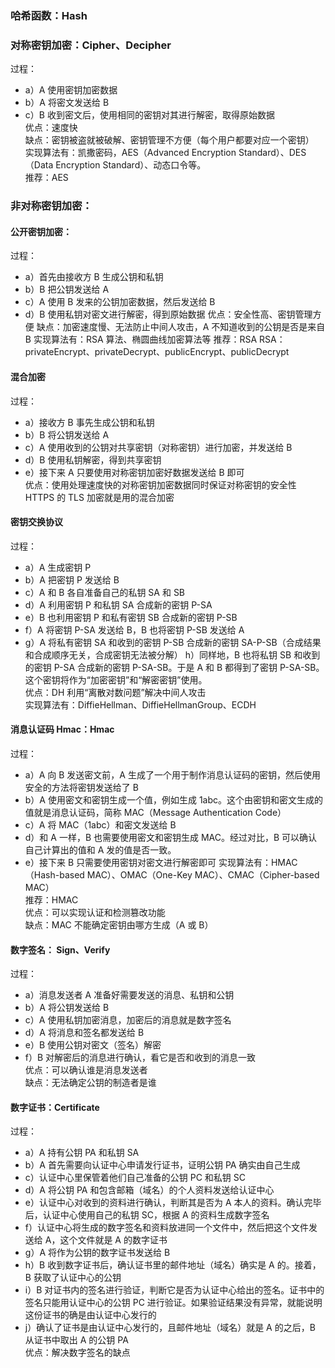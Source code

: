 ### 哈希函数：Hash

### 对称密钥加密：Cipher、Decipher

过程：

- a）A 使用密钥加密数据
- b）A 将密文发送给 B
- c）B 收到密文后，使用相同的密钥对其进行解密，取得原始数据<br>
  优点：速度快<br>
  缺点：密钥被盗就被破解、密钥管理不方便（每个用户都要对应一个密钥）<br>
  实现算法有：凯撒密码，AES（Advanced Encryption Standard）、DES（Data Encryption Standard）、动态口令等。<br>
  推荐：AES

### 非对称密钥加密：

#### 公开密钥加密：

过程：

- a）首先由接收方 B 生成公钥和私钥
- b）B 把公钥发送给 A
- c）A 使用 B 发来的公钥加密数据，然后发送给 B
- d）B 使用私钥对密文进行解密，得到原始数据
  优点：安全性高、密钥管理方便
  缺点：加密速度慢、无法防止中间人攻击，A 不知道收到的公钥是否是来自 B
  实现算法有：RSA 算法、椭圆曲线加密算法等
  推荐：RSA
  RSA：privateEncrypt、privateDecrypt、publicEncrypt、publicDecrypt

#### 混合加密

过程：<br>

- a）接收方 B 事先生成公钥和私钥
- b）B 将公钥发送给 A
- c）A 使用收到的公钥对共享密钥（对称密钥）进行加密，并发送给 B
- d）B 使用私钥解密，得到共享密钥
- e）接下来 A 只要使用对称密钥加密好数据发送给 B 即可<br>
  优点：使用处理速度快的对称密钥加密数据同时保证对称密钥的安全性
  HTTPS 的 TLS 加密就是用的混合加密

#### 密钥交换协议

过程：

- a）A 生成密钥 P
- b）A 把密钥 P 发送给 B
- c）A 和 B 各自准备自己的私钥 SA 和 SB
- d）A 利用密钥 P 和私钥 SA 合成新的密钥 P-SA
- e）B 也利用密钥 P 和私有密钥 SB 合成新的密钥 P-SB
- f）A 将密钥 P-SA 发送给 B，B 也将密钥 P-SB 发送给 A
- g）A 将私有密钥 SA 和收到的密钥 P-SB 合成新的密钥 SA-P-SB（合成结果和合成顺序无关，合成密钥无法被分解）
  h）同样地，B 也将私钥 SB 和收到的密钥 P-SA 合成新的密钥 P-SA-SB。于是 A 和 B 都得到了密钥 P-SA-SB。这个密钥将作为“加密密钥”和“解密密钥”使用。<br>
  优点：DH 利用“离散对数问题”解决中间人攻击<br>
  实现算法有：DiffieHellman、DiffieHellmanGroup、ECDH

#### 消息认证码 Hmac：Hmac

过程：

- a）A 向 B 发送密文前，A 生成了一个用于制作消息认证码的密钥，然后使用安全的方法将密钥发送给了 B
- b）A 使用密文和密钥生成一个值，例如生成 1abc。这个由密钥和密文生成的值就是消息认证码，简称 MAC（Message Authentication Code）
- c）A 将 MAC（1abc）和密文发送给 B
- d）和 A 一样，B 也需要使用密文和密钥生成 MAC。经过对比，B 可以确认自己计算出的值和 A 发的值是否一致。
- e）接下来 B 只需要使用密钥对密文进行解密即可
  实现算法有：HMAC（Hash-based MAC）、OMAC（One-Key MAC）、CMAC（Cipher-based MAC）<br>
  推荐：HMAC<br>
  优点：可以实现认证和检测篡改功能<br>
  缺点：MAC 不能确定密钥由哪方生成（A 或 B）

#### 数字签名： Sign、Verify

过程：

- a）消息发送者 A 准备好需要发送的消息、私钥和公钥
- b）A 将公钥发送给 B
- c）A 使用私钥加密消息，加密后的消息就是数字签名
- d）A 将消息和签名都发送给 B
- e）B 使用公钥对密文（签名）解密
- f）B 对解密后的消息进行确认，看它是否和收到的消息一致<br>
  优点：可以确认谁是消息发送者<br>
  缺点：无法确定公钥的制造者是谁<br>

#### 数字证书：Certificate

过程：

- a）A 持有公钥 PA 和私钥 SA
- b）A 首先需要向认证中心申请发行证书，证明公钥 PA 确实由自己生成
- c）认证中心里保管着他们自己准备的公钥 PC 和私钥 SC
- d）A 将公钥 PA 和包含邮箱（域名）的个人资料发送给认证中心
- e）认证中心对收到的资料进行确认，判断其是否为 A 本人的资料。确认完毕后，认证中心使用自己的私钥 SC，根据 A 的资料生成数字签名
- f）认证中心将生成的数字签名和资料放进同一个文件中，然后把这个文件发送给 A，这个文件就是 A 的数字证书
- g）A 将作为公钥的数字证书发送给 B
- h）B 收到数字证书后，确认证书里的邮件地址（域名）确实是 A 的。接着，B 获取了认证中心的公钥
- i）B 对证书内的签名进行验证，判断它是否为认证中心给出的签名。证书中的签名只能用认证中心的公钥 PC 进行验证。如果验证结果没有异常，就能说明这份证书的确是由认证中心发行的
- j）确认了证书是由认证中心发行的，且邮件地址（域名）就是 A 的之后，B 从证书中取出 A 的公钥 PA<br>
  优点：解决数字签名的缺点
